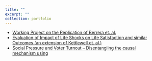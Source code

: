 ```yaml
---
title: ""
excerpt: ""
collection: portfolio
---
```

* [Working Project on the Replication of Berrera et. al.](https://github.com/OpenSourceEconomics/ose-data-science-course-project-Abraham-newbie/blob/master/project.ipynb)
* [Evaluation of Impact of Life Shocks on Life Satisfaction and similar Outcomes (an extension of Kettlewell et. al.)](https://github.com/Abraham-newbie/Life-Events)
* [Social Pressure and Voter Turnout – Disentangling the causal mechanism using](https://github.com/Abraham-newbie/Computational-Statistics-Project/blob/master/Abraham_Raju_Computational%20Statistics%20Final%20Project%20SoSe%202020.ipynb)

